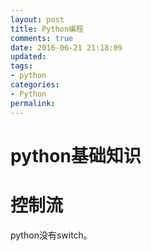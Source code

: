 ```yaml
---
layout: post
title: Python编程
comments: true
date: 2016-06-21 21:18:09
updated:
tags:
- python
categories:
- Python
permalink:
---
```


# python基础知识

# 控制流

python没有switch。
